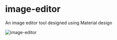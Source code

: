 # image-editor
An image editor tool designed using Material design

![image-editor](https://user-images.githubusercontent.com/42969117/141600217-9a1b41d8-2e5e-4397-aab3-a4a5df783777.PNG)
